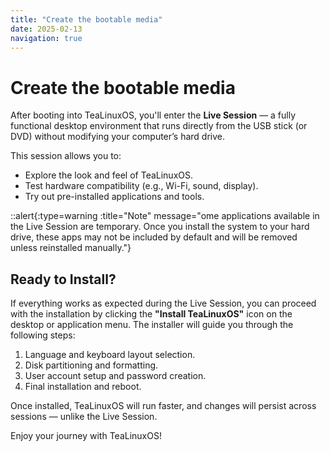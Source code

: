 ```yaml
---
title: "Create the bootable media"
date: 2025-02-13
navigation: true
---
```


# Create the bootable media

After booting into TeaLinuxOS, you'll enter the **Live Session** — a fully functional desktop environment that runs directly from the USB stick (or DVD) without modifying your computer’s hard drive.

This session allows you to:

- Explore the look and feel of TeaLinuxOS.
- Test hardware compatibility (e.g., Wi-Fi, sound, display).
- Try out pre-installed applications and tools.

::alert{:type=warning :title="Note" message="ome applications available in the Live Session are temporary. Once you install the system to your hard drive, these apps may not be included by default and will be removed unless reinstalled manually."}

## Ready to Install?

If everything works as expected during the Live Session, you can proceed with the installation by clicking the **"Install TeaLinuxOS"** icon on the desktop or application menu. The installer will guide you through the following steps:

1. Language and keyboard layout selection.
2. Disk partitioning and formatting.
3. User account setup and password creation.
4. Final installation and reboot.

Once installed, TeaLinuxOS will run faster, and changes will persist across sessions — unlike the Live Session.

Enjoy your journey with TeaLinuxOS!
